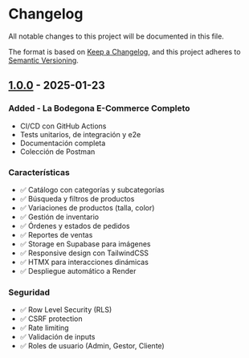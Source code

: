 # Changelog

All notable changes to this project will be documented in this file.

The format is based on [Keep a Changelog](https://keepachangelog.com/en/1.0.0/),
and this project adheres to [Semantic Versioning](https://semver.org/spec/v2.0.0.html).

## [1.0.0] - 2025-01-23

### Added - La Bodegona E-Commerce Completo
- CI/CD con GitHub Actions
- Tests unitarios, de integración y e2e
- Documentación completa
- Colección de Postman

### Características
- ✅ Catálogo con categorías y subcategorías
- ✅ Búsqueda y filtros de productos
- ✅ Variaciones de productos (talla, color)
- ✅ Gestión de inventario
- ✅ Órdenes y estados de pedidos
- ✅ Reportes de ventas
- ✅ Storage en Supabase para imágenes
- ✅ Responsive design con TailwindCSS
- ✅ HTMX para interacciones dinámicas
- ✅ Despliegue automático a Render

### Seguridad
- ✅ Row Level Security (RLS)
- ✅ CSRF protection
- ✅ Rate limiting
- ✅ Validación de inputs
- ✅ Roles de usuario (Admin, Gestor, Cliente)

[1.0.0]: https://github.com/tu-usuario/ecommerce-flask-supabase/releases/tag/v1.0.0
